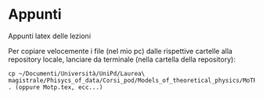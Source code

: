 # Appunti
Appunti latex delle lezioni

Per copiare velocemente i file (nel mio pc) dalle rispettive cartelle alla repository locale, lanciare da terminale (nella cartella della repository):

	cp ~/Documenti/Università/UniPd/Laurea\ magistrale/Phisycs_of_data/Corsi_pod/Models_of_theoretical_physics/MoTP.pdf . (oppure Motp.tex, ecc...)
